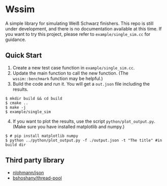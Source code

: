 # Wssim

A simple library for simulating Weiß Schwarz finishers. This repo is still under development, and there is no documentation available at this time. If you want to try this project, please refer to `example/single_sim.cc` for guidance.

## Quick Start

1. Create a new test case function in `example/single_sim.cc`.
2. Update the main function to call the new function. (The `wssim::benchmark` function may be helpful.)
3. Build the code and run it. You will get a `out.json` file including the results.

``` shell
$ mkdir build && cd build
$ cmake ..
$ make -j
$ example/single_sim
```

4. If you want to plot the results, use the script `python/plot_output.py`. (Make sure you have installed matplotlib and numpy.)

``` shell
$ # pip install matplotlib numpy
$ python ../python/plot_output.py -f ./output.json -t "The title" #in build dir
```

## Third party library
- [nlohmann/json](https://github.com/nlohmann/json)
- [bshoshany/thread-pool](https://github.com/bshoshany/thread-pool)
